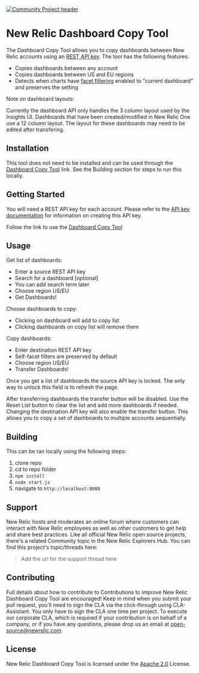 [![Community Project header](https://github.com/newrelic/open-source-office/raw/master/examples/categories/images/Community_Project.png)](https://github.com/newrelic/open-source-office/blob/master/examples/categories/index.md#community-project)

# New Relic Dashboard Copy Tool

The Dashboard Copy Tool allows you to copy dashboards between New Relic accounts using an [REST API key](https://docs.newrelic.com/docs/apis/get-started/intro-apis/types-new-relic-api-keys#rest-api-key). The tool has the following features:

* Copies dashboards between any account
* Copies dashboards between US and EU regions
* Detects when charts have [facet filtering](https://docs.newrelic.com/docs/dashboards/new-relic-one-dashboards/manage-your-dashboard/filter-new-relic-one-dashboards-facets) enabled to "current dashboard" and preserves the setting

Note on dashboard layouts:

Currently the dashboard API only handles the 3 column layout used by the Insights UI. Dashboards that have been created/modified in New Relic One use a 12 column layout. The layout for these dashboards may need to be edited after transfering.

## Installation
This tool does not need to be installed and can be used through the [Dashboard Copy Tool]() link. See the Building section for steps to run this locally.

## Getting Started
You will need a REST API key for each account. Please refer to the [API key documentation](https://docs.newrelic.com/docs/apis/get-started/intro-apis/types-new-relic-api-keys#rest-api-key) for information on creating this API key.

Follow the link to use the [Dashboard Copy Tool]()

## Usage
Get list of dashboards:
* Enter a source REST API key
* Search for a dashboard [optional]
* You can add search term later
* Choose region US/EU
* Get Dashboards!

Choose dashboards to copy:
* Clicking on dashboard will add to copy list
* Clicking dashboards on copy list will remove them

Copy dashboards:
* Enter destination REST API key
* Self-facet filters are preserved by default
* Choose region US/EU
* Transfer Dashboards!

Once you get a list of dashboards the source API key is locked. The only way to unlock this field is to refresh the page.

After transferring dashboards the transfer button will be disabled.
Use the Reset List button to clear the list and add more dashboards if needed.
Changing the destination API key will also enable the transfer button. This allows you to copy a set of dashboards to multiple accounts sequentially.

## Building

This can be ran locally using the following steps:

1. clone repo
2. cd to repo folder
3. `npm install`
4. `node start.js`
5. navigate to `http://localhost:8080`

## Support

New Relic hosts and moderates an online forum where customers can interact with New Relic employees as well as other customers to get help and share best practices. Like all official New Relic open source projects, there's a related Community topic in the New Relic Explorers Hub. You can find this project's topic/threads here:

>Add the url for the support thread here

## Contributing
Full details about how to contribute to
Contributions to improve New Relic Dashboard Copy Tool are encouraged! Keep in mind when you submit your pull request, you'll need to sign the CLA via the click-through using CLA-Assistant. You only have to sign the CLA one time per project.
To execute our corporate CLA, which is required if your contribution is on behalf of a company, or if you have any questions, please drop us an email at open-source@newrelic.com.

## License
New Relic Dashboard Copy Tool is licensed under the [Apache 2.0](http://apache.org/licenses/LICENSE-2.0.txt) License.
